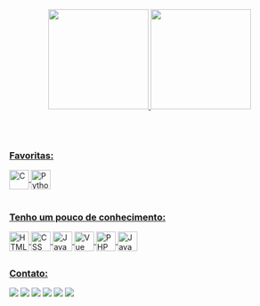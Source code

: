 ##
<div align="center">
  <a href="https://github.com/xhteluk4s">
  <img height="180em" src="https://github-readme-stats.vercel.app/api?username=xtheluk4s&show_icons=true&theme=onedark&include_all_commits=true&count_private=true&locale=pt-br"/>
  <img height="180em" src="https://github-readme-stats.vercel.app/api/top-langs/?username=xtheluk4s&layout=compact&langs_count=7&theme=onedark&locale=pt-br"/>
</div>

  ##
  
<div style="display: inline_block;"><br>
  <h3>Favoritas:</h3>
  <img align="center" alt="C" height="35" width="35" src="https://cdn.jsdelivr.net/gh/devicons/devicon/icons/c/c-original.svg">
  <img align="center" alt="Python" height="35" width="35" src="https://cdn.jsdelivr.net/gh/devicons/devicon/icons/python/python-original.svg">
          
</div>  

<div style="display: inline_block"><br>
  <h3>Tenho um pouco de conhecimento:</h3>
  <img align="center" alt="HTML" height="35" width="35" src="https://cdn.jsdelivr.net/gh/devicons/devicon/icons/html5/html5-original.svg">
  <img align="center" alt="CSS" height="35" width="35" src="https://cdn.jsdelivr.net/gh/devicons/devicon/icons/css3/css3-original.svg">
  <img align="center" alt="JavaScript" height="35" width="35" src="https://cdn.jsdelivr.net/gh/devicons/devicon/icons/javascript/javascript-plain.svg">
  <img align="center" alt="Vue" height="35" width="35" src="https://cdn.jsdelivr.net/gh/devicons/devicon/icons/vuejs/vuejs-original.svg">
  <img align="center" alt="PHP" height="35" width="35" src="https://cdn.jsdelivr.net/gh/devicons/devicon/icons/php/php-plain.svg">
  <img align="center" alt="Java" height="35" width="35" src="https://cdn.jsdelivr.net/gh/devicons/devicon/icons/java/java-original.svg">
</div>

  ##
  
<div>
  <h3>Contato:</h3>
  <a href = "https://www.facebook.com/xtheluk4s"><img src="https://img.shields.io/badge/Facebook-1877F2?style=for-the-badge&logo=facebook&logoColor=white" target="_blank"></a>
  <a href="https://twitter.com/xtheluk4s" target="_blank"><img src="https://img.shields.io/badge/Twitter-1DA1F2?style=for-the-badge&logo=twitter&logoColor=white" target="_blank"></a> 
  <a href = "https://api.whatsapp.com/send?phone=5583986570820"><img src="https://img.shields.io/badge/WhatsApp-25D366?style=for-the-badge&logo=whatsapp&logoColor=white" target="_blank"></a>
  <a href = "mailto:lucasaraujo1964@gmail.com"><img src="https://img.shields.io/badge/Gmail-D14836?style=for-the-badge&logo=gmail&logoColor=white" target="_blank"></a>
  <a href="https://www.instagram.com/lucasaraujo.js" target="_blank"><img src="https://img.shields.io/badge/-Instagram-%23E4405F?style=for-the-badge&logo=instagram&logoColor=white" target="_blank"></a>
  <a href="https://www.linkedin.com/in/lucas-araujo-51609b21a/" target="_blank"><img src="https://img.shields.io/badge/-LinkedIn-%230077B5?style=for-the-badge&logo=linkedin&logoColor=white" target="_blank"></a>
</div>
  
